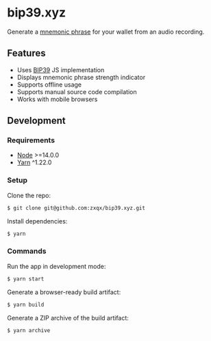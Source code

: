 # bip39.xyz

Generate a [mnemonic phrase](https://en.bitcoinwiki.org/wiki/Mnemonic_phrase) for your wallet from an audio recording.

## Features

* Uses [BIP39](https://github.com/coinkite/bip39) JS implementation
* Displays mnemonic phrase strength indicator
* Supports offline usage
* Supports manual source code compilation
* Works with mobile browsers

## Development

### Requirements

- [Node](https://nodejs.org/en/) >=14.0.0
- [Yarn](https://yarnpkg.com/) ^1.22.0

### Setup

Clone the repo:

```sh
$ git clone git@github.com:zxqx/bip39.xyz.git
```

Install dependencies:

```sh
$ yarn
```

### Commands

Run the app in development mode:

```sh
$ yarn start
```

Generate a browser-ready build artifact:

```sh
$ yarn build
```

Generate a ZIP archive of the build artifact:

```sh
$ yarn archive
```
